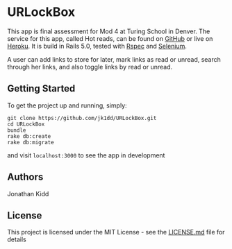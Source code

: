 # URLockBox

This app is final assessment for Mod 4 at Turing School in Denver. The service for this app, called Hot reads, can be found on [GitHub](https://github.com/jk1dd/hot_reads) or live on [Heroku](https://fathomless-basin-91014.herokuapp.com/). It is build in Rails 5.0, tested with [Rspec](https://github.com/rspec/rspec-rails) and [Selenium](https://rubygems.org/gems/selenium-webdriver/versions/2.48.1).

A user can add links to store for later, mark links as read or unread, search through her links, and also toggle links by read or unread.

## Getting Started

To get the project up and running, simply:
```
git clone https://github.com/jk1dd/URLockBox.git
cd URLockBox
bundle
rake db:create
rake db:migrate
```
and visit `localhost:3000` to see the app in development


## Authors

Jonathan Kidd

## License

This project is licensed under the MIT License - see the [LICENSE.md](LICENSE.md) file for details
